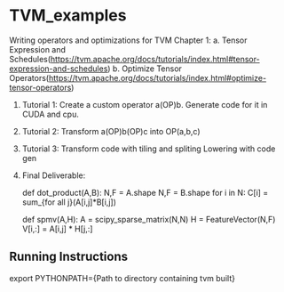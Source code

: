 # TVM_examples
Writing operators and optimizations for TVM
Chapter 1:
	a. Tensor Expression and Schedules(https://tvm.apache.org/docs/tutorials/index.html#tensor-expression-and-schedules)
	b. Optimize Tensor Operators(https://tvm.apache.org/docs/tutorials/index.html#optimize-tensor-operators)


1. Tutorial 1:
	Create a custom operator a(OP)b.
	Generate code for it in CUDA and cpu. 

2. Tutorial 2:
	Transform a(OP)b(OP)c  into OP(a,b,c)

3. Tutorial 3:
	Transform code with tiling and spliting
	Lowering with code gen


5. Final Deliverable:
	
	def dot_product(A,B):
		N,F = A.shape
		N,F = B.shape
		for i in N:
			C[i] = sum_{for all j}(A[i,j]*B[i,j])

	def spmv(A,H):
		A = scipy_sparse_matrix(N,N)
		H = FeatureVector(N,F)
		V[i,:] = A[i,j] * H[j,:]

## Running Instructions

export PYTHONPATH={Path to directory containing tvm built}	

